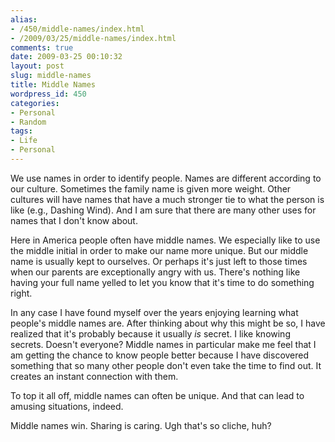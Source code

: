 ```yaml
---
alias:
- /450/middle-names/index.html
- /2009/03/25/middle-names/index.html
comments: true
date: 2009-03-25 00:10:32
layout: post
slug: middle-names
title: Middle Names
wordpress_id: 450
categories:
- Personal
- Random
tags:
- Life
- Personal
---
```


We use names in order to identify people.  Names are different according to our culture.  Sometimes the family name is given more weight.  Other cultures will have names that have a much stronger tie to what the person is like (e.g., Dashing Wind).  And I am sure that there are many other uses for names that I don't know about.

Here in America people often have middle names.  We especially like to use the middle initial in order to make our name more unique.  But our middle name is usually kept to ourselves.  Or perhaps it's just left to those times when our parents are exceptionally angry with us.  There's nothing like having your full name yelled to let you know that it's time to do something right.

In any case I have found myself over the years enjoying learning what people's middle names are.  After thinking about why this might be so, I have realized that it's probably because it usually _is_ secret.  I like knowing secrets.  Doesn't everyone?  Middle names in particular make me feel that I am getting the chance to know people better because I have discovered something that so many other people don't even take the time to find out.  It creates an instant connection with them.

To top it all off, middle names can often be unique.  And that can lead to amusing situations, indeed.

Middle names win.  Sharing is caring.  Ugh that's so cliche, huh?
